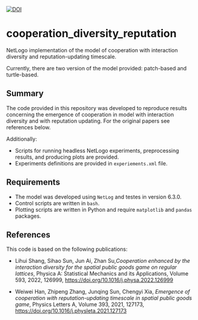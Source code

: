 [![DOI](https://zenodo.org/badge/DOI/10.5281/zenodo.10073045.svg)](https://doi.org/10.5281/zenodo.10073045)

# cooperation_diversity_reputation

NetLogo implementation of the model of cooperation with interaction diversity and reputation-updating timescale.

Currently, there are two version of the model provided: patch-based and turtle-based.

## Summary

The code provided in this repository was developed to reproduce results concerning the emergence of cooperation in model with interaction diversity and with reputation updating. For the original papers see references below.

Additionally:
- Scripts for running headless NetLogo experiments, preprocessing results, and producing plots are provided.
- Experiments definitions are provided in ``experiements.xml`` file.

## Requirements

- The model was developed using `NetLog` and testes in version 6.3.0. 
- Control scripts are written in ``bash``. 
- Plotting scripts are written in Python and require ``matplotlib`` and ``pandas`` packages.

## References

This code is based on the following publications:

- Lihui Shang, Sihao Sun, Jun Ai, Zhan Su,*Cooperation enhanced by the interaction diversity for the spatial public goods game on regular lattices*, Physica A: Statistical Mechanics and its Applications, Volume 593, 2022, 126999, https://doi.org/10.1016/j.physa.2022.126999

- Weiwei Han, Zhipeng Zhang, Junqing Sun, Chengyi Xia, *Emergence of cooperation with reputation-updating timescale in spatial public goods game*, Physics Letters A, Volume 393, 2021, 127173, https://doi.org/10.1016/j.physleta.2021.127173
